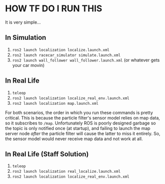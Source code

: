 # HOW TF DO I RUN THIS
It is very simple...

## In Simulation
1. `ros2 launch localization localize.launch.xml`
2. `ros2 launch racecar_simulator simulate.launch.xml`
3. `ros2 launch wall_follower wall_follower.launch.xml` (or whatever gets your car movin)

## In Real Life
1. `teleop`
2. `ros2 launch localization localize_real_env.launch.xml`
3. `ros2 launch localization map.launch.xml`

For both scenarios, the order in which you run these commands is pretty critical. This is because the particle filter's sensor model relies on map data, so it subscribes to `/map`. Unfortunately ROS is poorly designed garbage so the topic is only notified once (at startup), and failing to launch the map server node _after_ the particle filter will cause the latter to miss it entirely. So, the sensor model would never receive map data and not work at all.

## In Real Life (Staff Solution)
1. `teleop`
2. `ros2 launch localization real_localize.launch.xml`
3. `ros2 launch localization localize_real_env.launch.xml`